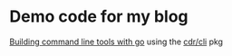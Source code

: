 # Demo code for my blog

[Building command line tools with go]([blog](https://www.farishuskovic.dev/blog/cli/)) using the [cdr/cli](https://github.com/cdr/cli) pkg

